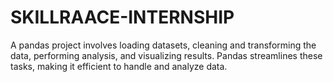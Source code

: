 # SKILLRAACE-INTERNSHIP
A pandas project involves loading datasets, cleaning and transforming the data, performing analysis, and visualizing results. Pandas streamlines these tasks, making it efficient to handle and analyze data.

